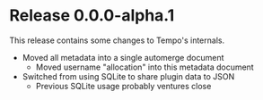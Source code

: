 # Release 0.0.0-alpha.1
This release contains some changes to Tempo's internals.

- Moved all metadata into a single automerge document
  - Moved username "allocation" into this metadata document
- Switched from using SQLite to share plugin data to JSON
  - Previous SQLite usage probably ventures close